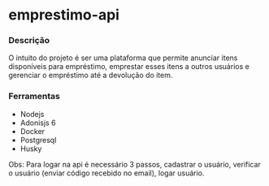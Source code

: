 # emprestimo-api

### Descrição
O intuito do projeto é ser uma plataforma que permite anunciar itens disponíveis para empréstimo, emprestar esses itens a outros usuários e gerenciar o empréstimo até a devolução do item.

### Ferramentas
- Nodejs
- Adonisjs 6
- Docker
- Postgresql
- Husky

Obs: Para logar na api é necessário 3 passos, cadastrar o usuário, verificar o usuário (enviar código recebido no email), logar usuário.